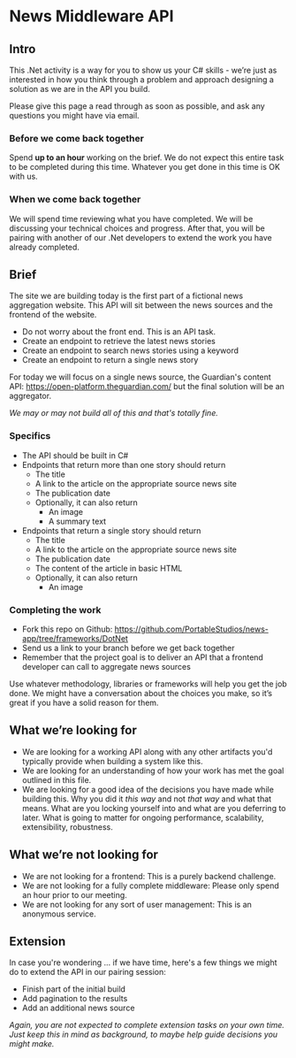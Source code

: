 # News Middleware API

## Intro

This .Net activity is a way for you to show us your C# skills -
we’re just as interested in how you think through a problem and approach
designing a solution as we are in the API you build.

Please give this page a read through as soon as possible, and ask any
questions you might have via email.

### Before we come back together

Spend **up to an hour** working on the brief. We do not expect this entire
task to be completed during this time. Whatever you get done in this
time is OK with us.

### When we come back together

We will spend time reviewing what you have completed. We will be discussing
your technical choices and progress. After that, you will be pairing with
another of our .Net developers to extend the work you have already
completed.

## Brief

The site we are building today is the first part of a fictional news aggregation
website. This API will sit between the news sources and the frontend of the website.

- Do not worry about the front end. This is an API task.
- Create an endpoint to retrieve the latest news stories
- Create an endpoint to search news stories using a keyword
- Create an endpoint to return a single news story

For today we will focus on a single news source, the Guardian's content API:
https://open-platform.theguardian.com/ but the final solution will be an
aggregator.

_We may or may not build all of this and that's totally fine._

### Specifics

- The API should be built in C#
- Endpoints that return more than one story should return
    - The title
    - A link to the article on the appropriate source news site
    - The publication date
    - Optionally, it can also return
        - An image
        - A summary text
- Endpoints that return a single story should return
    - The title
    - A link to the article on the appropriate source news site
    - The publication date
    - The content of the article in basic HTML
    - Optionally, it can also return
        - An image

### Completing the work

- Fork this repo on Github: https://github.com/PortableStudios/news-app/tree/frameworks/DotNet
- Send us a link to your branch before we get back together
- Remember that the project goal is to deliver an API that a frontend developer
  can call to aggregate news sources

Use whatever methodology, libraries or frameworks will help you get the job
done. We might have a conversation about the choices you make, so it’s great
if you have a solid reason for them.

## What we’re looking for

- We are looking for a working API along with any other artifacts you'd typically provide when
  building a system like this.
- We are looking for an understanding of how your work has met the goal outlined in this file.
- We are looking for a good idea of the decisions you have made while building this. Why
  you did it *this way* and not *that way* and what that means. What are
  you locking yourself into and what are you deferring to later. What is
  going to matter for ongoing performance, scalability, extensibility,
  robustness.

## What we’re not looking for

- We are not looking for a frontend: This is a purely backend challenge.
- We are not looking for a fully complete middleware: Please only spend an hour prior to our meeting.
- We are not looking for any sort of user management: This is an anonymous service.

## Extension

In case you're wondering ... if we have time, here's a few things we might do
to extend the API in our pairing session:

- Finish part of the initial build
- Add pagination to the results
- Add an additional news source

_Again, you are not expected to complete extension tasks on your own time.
Just keep this in mind as background, to maybe help guide decisions you
might make._